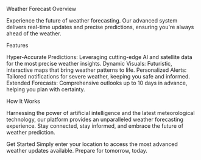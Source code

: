 Weather Forecast
Overview

Experience the future of weather forecasting. Our advanced system delivers real-time updates and precise predictions, ensuring you're always ahead of the weather.

Features

Hyper-Accurate Predictions: Leveraging cutting-edge AI and satellite data for the most precise weather insights.
Dynamic Visuals: Futuristic, interactive maps that bring weather patterns to life.
Personalized Alerts: Tailored notifications for severe weather, keeping you safe and informed.
Extended Forecasts: Comprehensive outlooks up to 10 days in advance, helping you plan with certainty.

How It Works

Harnessing the power of artificial intelligence and the latest meteorological technology, our platform provides an unparalleled weather forecasting experience. Stay connected, stay informed, and embrace the future of weather prediction.

Get Started
Simply enter your location to access the most advanced weather updates available. Prepare for tomorrow, today.
